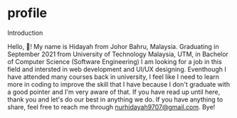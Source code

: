 # profile
Introduction

Hello, 👋! My name is Hidayah from Johor Bahru, Malaysia. Graduating in September 2021 from University of Technology Malaysia, UTM, in Bachelor of Computer Science (Software Engineering) I am looking for a job in this field and intersted in web development and UI/UX designing. Eventhough I have attended many courses back in university, I feel like I need to learn more in coding to improve the skill that I have because I don't graduate with a good pointer and I'm very aware of that. If you have read up until here, thank you and let's do our best in anything we do. 
If you have anything to share, feel free to reach me through nurhidayah9707@gmail.com. Bye!
